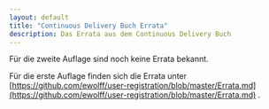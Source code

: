 ```yaml
---
layout: default
title: "Continuous Delivery Buch Errata"
description: Das Errata aus dem Continuous Delivery Buch
---
```


Für die zweite Auflage sind noch keine Errata bekannt.

Für die erste Auflage finden sich die Errata unter
[https://github.com/ewolff/user-registration/blob/master/Errata.md](https://github.com/ewolff/user-registration/blob/master/Errata.md)
.
	
